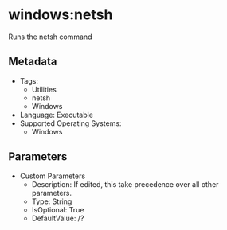 <!-- region Generated -->
# windows:netsh

Runs the netsh command

## Metadata

- Tags:
  - Utilities
  - netsh
  - Windows
- Language: Executable
- Supported Operating Systems:
  - Windows

## Parameters

- Custom Parameters
  - Description: If edited, this take precedence over all other parameters.
  - Type: String
  - IsOptional: True
  - DefaultValue: /?
<!-- endregion -->

